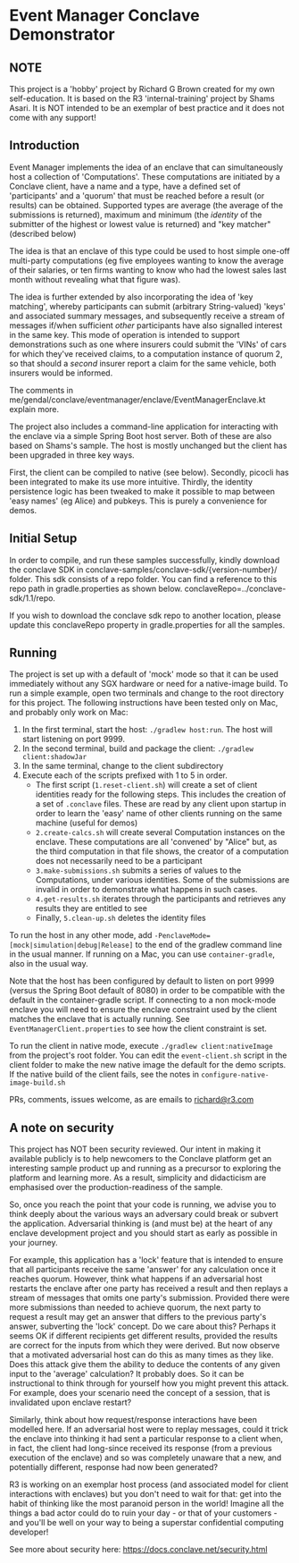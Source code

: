 Event Manager Conclave Demonstrator
===================================

NOTE
----

This project is a 'hobby' project by Richard G Brown created for my own self-education. It is based on the R3 'internal-training' project by Shams Asari. It is NOT intended to be an exemplar of best practice and it does not come with any support!

Introduction
------------

Event Manager implements the idea of an enclave that can simultaneously host a collection of 'Computations'. These computations are initiated by a Conclave client, have a name and a type, have a defined set of 'participants' and a 'quorum' that must be reached before a result (or results) can be obtained. Supported types are average (the average of the submissions is returned), maximum and minimum (the _identity_ of the submitter of the highest or lowest value is returned) and "key matcher" (described below)

The idea is that an enclave of this type could be used to host simple one-off multi-party computations (eg five employees wanting to know the average of their salaries, or ten firms wanting to know who had the lowest sales last month without revealing what that figure was). 

The idea is further extended by also incorporating the idea of 'key matching', whereby participants can submit (arbitrary String-valued) 'keys' and associated summary messages, and subsequently receive a stream of messages if/when sufficient _other_ participants have also signalled interest in the same key. This mode of operation is intended to support demonstrations such as one where insurers could submit the 'VINs' of cars for which they've received claims, to a computation instance of quorum 2, so that should a _second_ insurer report a claim for the same vehicle, both insurers would be informed.

The comments in me/gendal/conclave/eventmanager/enclave/EventManagerEnclave.kt explain more.

The project also includes a command-line application for interacting with the enclave via a simple Spring Boot host server. Both of these are also based on Shams's sample.  The host is mostly unchanged but the client has been upgraded in three key ways.

First, the client can be compiled to native (see below). Secondly, picocli has been integrated to make its use more intuitive. Thirdly, the identity persistence logic has been tweaked to make it possible to map between 'easy names' (eg Alice) and pubkeys. This is purely a convenience for demos.

Initial Setup
------------

In order to compile, and run these samples successfully, kindly download the conclave SDK in conclave-samples/conclave-sdk/{version-number}/ folder.
This sdk consists of a repo folder. You can find a reference to this repo path in gradle.properties as shown below.
conclaveRepo=../conclave-sdk/1.1/repo.

If you wish to download the conclave sdk repo to another location, please update this conclaveRepo property in
gradle.properties for all the samples.

Running
-------

The project is set up with a default of 'mock' mode so that it can be used immediately without any SGX hardware or need for a native-image build.  To run a simple example, open two terminals and change to the root directory for this project. The following instructions have been tested only on Mac, and probably only work on Mac:

1. In the first terminal, start the host: `./gradlew host:run`. The host will start listening on port 9999.
2. In the second terminal, build and package the client: `./gradlew client:shadowJar`
3. In the same terminal, change to the client subdirectory
4. Execute each of the scripts prefixed with 1 to 5 in order. 
    * The first script (`1.reset-client.sh`) will create a set of client identities ready for the following steps. This includes the creation of a set of `.conclave` files. These are read by any client upon startup in order to learn the 'easy' name of other clients running on the same machine (useful for demos)
    * `2.create-calcs.sh` will create several Computation instances on the enclave. These computations are all 'convened' by "Alice" but, as the third computation in that file shows, the creator of a computation does not necessarily need to be a participant
    * `3.make-submissions.sh` submits a series of values to the Computations, under various identities. Some of the submissions are invalid in order to demonstrate what happens in such cases.
    * `4.get-results.sh` iterates through the participants and retrieves any results they are entitled to see
    * Finally, `5.clean-up.sh` deletes the identity files
    
To run the host in any other mode, add `-PenclaveMode=[mock|simulation|debug|Release]` to the end of the gradlew command line in the usual manner.  If running on a Mac, you can use `container-gradle`, also in the usual way.  

Note that the host has been configured by default to listen on port 9999 (versus the Spring Boot default of 8080) in order to be compatible with the default in the container-gradle script.  If connecting to a non mock-mode enclave you will need to ensure the enclave constraint used by the client matches the enclave that is actually running.  See `EventManagerClient.properties` to see how the client constraint is set.

To run the client in native mode, execute `./gradlew client:nativeImage` from the project's root folder. You can edit the `event-client.sh` script in the client folder to make the new native image the default for the demo scripts.  If the native build of the client fails, see the notes in `configure-native-image-build.sh`
    
PRs, comments, issues welcome, as are emails to richard@r3.com

A note on security
------------------

This project has NOT been security reviewed. Our intent in making it available publicly is to help newcomers to the Conclave platform get an interesting sample product up and running as a precursor to exploring the platform and learning more. As a result, simplicity and didacticism are emphasised over the production-readiness of the sample. 

So, once you reach the point that your code is running, we advise you to think deeply about the various ways an adversary could break or subvert the application. Adversarial thinking is (and must be) at the heart of any enclave development project and you should start as early as possible in your journey. 

For example, this application has a 'lock' feature that is intended to ensure that all participants receive the same 'answer' for any calculation once it reaches quorum. However, think what happens if an adversarial host restarts the enclave after one party has received a result and then replays a stream of messages that omits one party's submission. Provided there were more submissions than needed to achieve quorum, the next party to request a result may get an answer that differs to the previous party's answer, subverting the 'lock' concept. Do we care about this? Perhaps it seems OK if different recipients get different results, provided the results are correct for the inputs from which they were derived. But now observe that a motivated adversarial host can do this as many times as they like. Does this attack give them the ability to deduce the contents of any given input to the 'average' calculation? It probably does. So it can be instructional to think through for yourself how you might prevent this attack.  For example, does your scenario need the concept of a session, that is invalidated upon enclave restart? 

Similarly, think about how request/response interactions have been modelled here. If an adversarial host were to replay messages, could it trick the enclave into thinking it had sent a particular response to a client when, in fact, the client had long-since received its response (from a previous execution of the enclave) and so was completely unaware that a new, and potentially different, response had now been generated?

R3 is working on an exemplar host process (and associated model for client interactions with enclaves) but you don't need to wait for that: get into the habit of thinking like the most paranoid person in the world! Imagine all the things a bad actor could do to ruin your day - or that of your customers - and you'll be well on your way to being a superstar confidential computing developer!  

See more about security here: https://docs.conclave.net/security.html
